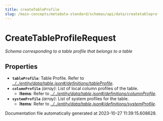 ```yaml
---
title: createTableProfile
slug: /main-concepts/metadata-standard/schemas/api/data/createtableprofile
---
```


# CreateTableProfileRequest

*Schema corresponding to a table profile that belongs to a table*

## Properties

- **`tableProfile`**: Table Profile. Refer to *[../../entity/data/table.json#/definitions/tableProfile](#/../entity/data/table.json#/definitions/tableProfile)*.
- **`columnProfile`** *(array)*: List of local column profiles of the table.
  - **Items**: Refer to *[../../entity/data/table.json#/definitions/columnProfile](#/../entity/data/table.json#/definitions/columnProfile)*.
- **`systemProfile`** *(array)*: List of system profiles for the table.
  - **Items**: Refer to *[../../entity/data/table.json#/definitions/systemProfile](#/../entity/data/table.json#/definitions/systemProfile)*.


Documentation file automatically generated at 2023-10-27 11:39:15.608628.
